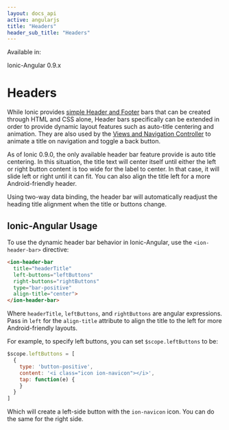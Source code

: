 ```yaml
---
layout: docs_api
active: angularjs
title: "Headers"
header_sub_title: "Headers"
---
```


Available in:
<div class="label label-danger">Ionic-Angular 0.9.x</div>


Headers
===

While Ionic provides [simple Header and Footer](/docs/v1/components/#header) bars that can be created through HTML and CSS alone, Header bars specifically can be extended in order to provide dynamic layout features such as auto-title centering and animation. They are also used by the [Views and Navigation Controller](../../controllers/view-state/) to animate a title on navigation and toggle a back button.

As of Ionic 0.9.0, the only available header bar feature provide is auto title centering. In this situation, the title text will center itself until either the left or right button content is too wide for the label to center. In that case, it will slide left or right until it can fit. You can also align the title left for a more Android-friendly header.

Using two-way data binding, the header bar will automatically readjust the heading title alignment when the title or buttons change.

## Ionic-Angular Usage

To use the dynamic header bar behavior in Ionic-Angular, use the `<ion-header-bar>` directive:

```html
<ion-header-bar
  title="headerTitle"
  left-buttons="leftButtons"
  right-buttons="rightButtons"
  type="bar-positive"
  align-title="center">
</ion-header-bar>

```

Where `headerTitle`, `leftButtons`, and `rightButtons` are angular expressions. Pass in `left` for the `align-title` attribute to align the title to the left for more Android-friendly layouts.

For example, to specify left buttons, you can set `$scope.leftButtons` to be:

```javascript
$scope.leftButtons = [
  {
    type: 'button-positive',
    content: '<i class="icon ion-navicon"></i>',
    tap: function(e) {
    }
  }
]
```

Which will create a left-side button with the `ion-navicon` icon. You can do the same for the right side.
